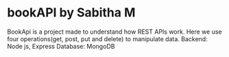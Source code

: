 # bookAPI by Sabitha M
BookApi is a project made to understand how REST APIs work.
Here we use four operations(get, post, put and delete) to manipulate data.
Backend: Node js, Express
Database: MongoDB
